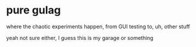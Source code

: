 # pure gulag
where the chaotic experiments happen, from GUI testing to, uh, other stuff

yeah not sure either, I guess this is my garage or something
